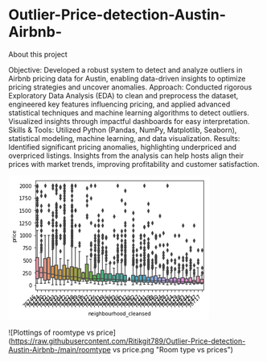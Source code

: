 # Outlier-Price-detection-Austin-Airbnb-

About this project

Objective: Developed a robust system to detect and analyze outliers in Airbnb pricing data for Austin, enabling data-driven insights to optimize pricing strategies and uncover anomalies.
Approach: Conducted rigorous Exploratory Data Analysis (EDA) to clean and preprocess the dataset, engineered key features influencing pricing, and applied advanced statistical techniques and machine learning algorithms to detect outliers. Visualized insights through impactful dashboards for easy interpretation.
Skills & Tools: Utilized Python (Pandas, NumPy, Matplotlib, Seaborn), statistical modeling, machine learning, and data visualization.
Results: Identified significant pricing anomalies, highlighting underpriced and overpriced listings. Insights from the analysis can help hosts align their prices with market trends, improving profitability and customer satisfaction.


![Plottings of neighbourhood_cleansed vs price](https://raw.githubusercontent.com/Ritikgit789/Outlier-Price-detection-Austin-Airbnb-/main/nieghbourhood.png "Neighbourhood")

![Plottings of roomtype vs price](https://raw.githubusercontent.com/Ritikgit789/Outlier-Price-detection-Austin-Airbnb-/main/roomtype vs price.png "Room type vs prices")
